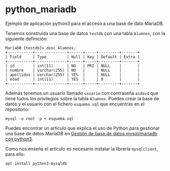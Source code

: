 # python_mariadb

Ejemplo de aplicación python3 para el acceso a una base de dato MariaDB.

Tenemos construida una base de datos `testdb` con una tabla `Alumnos`, con la siguiente definición:

```
MariaDB [testdb]> desc Alumnos;
+-----------+--------------+------+-----+---------+-------+
| Field     | Type         | Null | Key | Default | Extra |
+-----------+--------------+------+-----+---------+-------+
| id        | int(11)      | NO   | PRI | NULL    |       |
| nombre    | varchar(255) | NO   |     | NULL    |       |
| apellidos | varchar(255) | YES  |     | NULL    |       |
| edad      | int(11)      | YES  |     | 0       |       |
+-----------+--------------+------+-----+---------+-------+
```

Además tenemos un usuario llamado `usuario` con contraseña `asdasd` que tiene todos los privilegios sobre la tabla `Alumnos`.
Puedes crear la base de datos y el usuario con el fichero `esquema.sql` que encuentras en el repositorio:

```
mysql -u root -p < esquema.sql
```

Puedes encontrar un artículo que explica el uso de Python para gestionar una base de datos MariaDB en [Gestión de base de datos mysql/mariadb con python3](https://www.josedomingo.org/pledin/2021/12/python3-mysql/).

Como nos enseña el artículo es necesario instalar la librería `mysqlclient`, para ello:

```
apt install python3-mysqldb
```